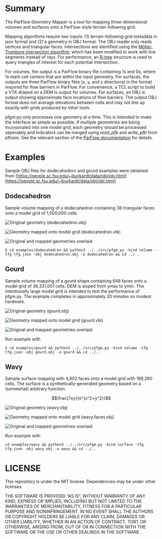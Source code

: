 # Summary

The ParFlow Geometry Mapper is a tool for mapping three-dimensional volumes and surfaces onto a ParFlow-style terrain-following grid. 

Mapping algorithms require two inputs: (1) terrain-following grid metadata in json format and (2) a geometry in OBJ format. The OBJ reader only reads vertices and triangular faces. Intersections are identified using the [Möller-Trumbore intersection algorithm](https://en.wikipedia.org/wiki/M%C3%B6ller%E2%80%93Trumbore_intersection_algorithm), which has been modified to work with line segments instead of rays. For performance, an [R-tree](https://en.wikipedia.org/wiki/R-tree) structure is used to query triangles of interest for each potential intersection.

For volumes, the output is a ParFlow binary file containing 1s and 0s, where 1s mark cell centers that are  within the input geometry. For surfaces, the outputs are three ParFlow binary files (x, y, and z directions) in the format required for flow barriers in ParFlow. For convenience, a TCL script to build a VTK draped on a DEM is output for volumes. For surfaces, an OBJ is output showing approximate face locations of flow barriers. The output OBJ format does not average elevations between cells and may not line up exactly with grids produced by other tools.

pfgm.py only processes one geometry at a time. This is intended to make the interface as simple as possible. If multiple geometries are being incorporated into one model grid, each geometry should be processed seperately and indicators can be merged using *read_pfb* and *write_pfb* from pftools. See the relevant section of the [ParFlow documentation](https://parflow.readthedocs.io/en/latest/python/tutorials/pfb.html#creating-pfb-from-python) for details.

# Examples

Sample OBJ files for dodecahedron and gourd examples were obtained from [https://people.sc.fsu.edu/~jburkardt/data/obj/obj.html](https://people.sc.fsu.edu/~jburkardt/data/obj/obj.html)

## Dodecahedron
Sample volume mapping of a dodecahedron containing 36 triangular faces onto a model grid of 1,000,000 cells

![Original geometry (dodecahedron.obj)](doc/img/dodecahedron.geometry.png)

![Geometry mapped onto model grid (dodecahedron.vtk)](doc/img/dodecahedron.mapped.png)

![Original and mapped geometries overlaid](doc/img/dodecahedron.overlaid.png)

`
$ cd examples/dodecahedron && python3 ../../src/pfgm.py -kind volume -tfg tfg.json -obj dodecahedron.obj -o dodecahedron && cd ../..
`

## Gourd
Sample volume mapping of a gourd shape containing 648 faces onto a model grid of 36,331,001 cells. DEM is sloped from ymax to ymin. The intentionally large model grid is intended to test the performance of pfgm.py. The example completes in approximately 20 minutes on modest hardware.  

![Original geometry (gourd.obj)](doc/img/gourd.geometry.png)

![Geometry mapped onto model grid (gourd.vtk)](doc/img/gourd.mapped.png)

![Original and mapped geometries overlaid](doc/img/gourd.overlaid.png)

Run example with

`
$ cd examples/gourd && python3 ../../src/pfgm.py -kind volume -tfg tfg.json -obj gourd.obj -o gourd && cd ../..
`

## Wavy
Sample surface mapping with 4,802 faces onto a model grid with 199,260 cells. The surface is a synthetically-generated geometry based on a (somewhat) arbitrary function: 

$$\frac{7xy}{e^{x^2+y^2}}$$

![Original geometry (wavy.obj)](doc/img/wavy.geometry.png)

![Geometry mapped onto model grid (wavy.faces.obj)](doc/img/wavy.mapped.png)

![Original and mapped geometries overlaid](doc/img/wavy.overlaid.png)

Run example with

`
cd examples/wavy && python3 ../../src/pfgm.py -kind surface -tfg tfg.json -obj wavy.obj -o wavy && cd ../..
`

# LICENSE

This repository is under the MIT license. Dependencies may be under other licenses.

THE SOFTWARE IS PROVIDED “AS IS”, WITHOUT WARRANTY OF ANY KIND, EXPRESS OR IMPLIED, INCLUDING BUT NOT LIMITED TO THE WARRANTIES OF MERCHANTABILITY, FITNESS FOR A PARTICULAR PURPOSE AND NONINFRINGEMENT. IN NO EVENT SHALL THE AUTHORS OR COPYRIGHT HOLDERS BE LIABLE FOR ANY CLAIM, DAMAGES OR OTHER LIABILITY, WHETHER IN AN ACTION OF CONTRACT, TORT OR OTHERWISE, ARISING FROM, OUT OF OR IN CONNECTION WITH THE SOFTWARE OR THE USE OR OTHER DEALINGS IN THE SOFTWARE.
